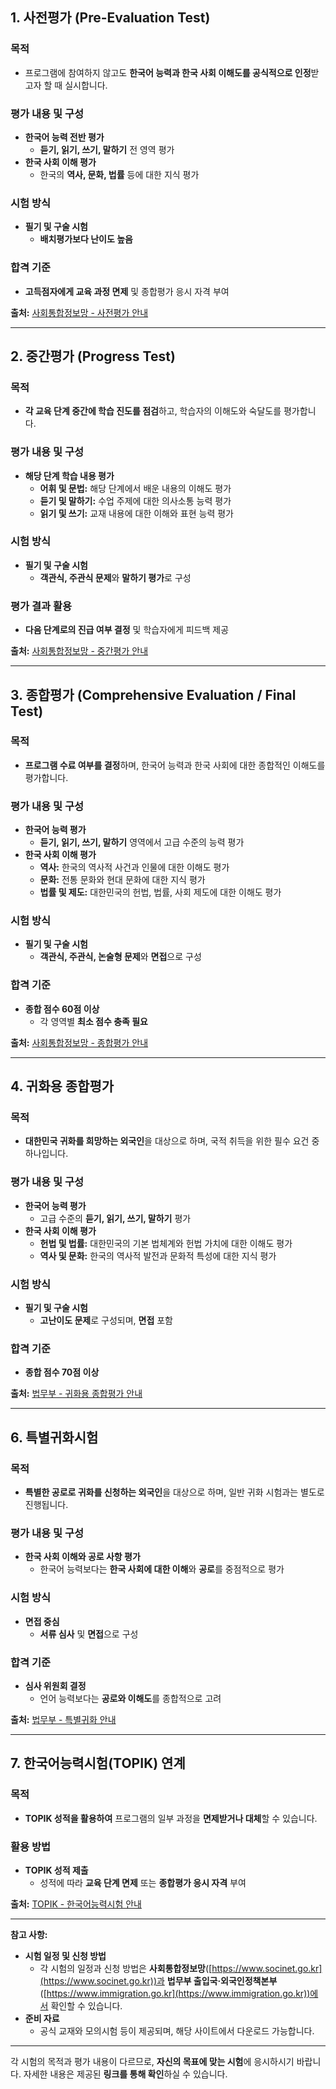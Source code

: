 ## 1. **사전평가 (Pre-Evaluation Test)**

### **목적**

- 프로그램에 참여하지 않고도 **한국어 능력과 한국 사회 이해도를 공식적으로 인정**받고자 할 때 실시합니다.

### **평가 내용 및 구성**

- **한국어 능력 전반 평가**
  - **듣기, 읽기, 쓰기, 말하기** 전 영역 평가
- **한국 사회 이해 평가**
  - 한국의 **역사, 문화, 법률** 등에 대한 지식 평가

### **시험 방식**

- **필기 및 구술 시험**
  - **배치평가보다 난이도 높음**

### **합격 기준**

- **고득점자에게 교육 과정 면제** 및 종합평가 응시 자격 부여

**출처:** [사회통합정보망 - 사전평가 안내](https://www.socinet.go.kr)

---

## 2. **중간평가 (Progress Test)**

### **목적**

- **각 교육 단계 중간에 학습 진도를 점검**하고, 학습자의 이해도와 숙달도를 평가합니다.

### **평가 내용 및 구성**

- **해당 단계 학습 내용 평가**
  - **어휘 및 문법:** 해당 단계에서 배운 내용의 이해도 평가
  - **듣기 및 말하기:** 수업 주제에 대한 의사소통 능력 평가
  - **읽기 및 쓰기:** 교재 내용에 대한 이해와 표현 능력 평가

### **시험 방식**

- **필기 및 구술 시험**
  - **객관식, 주관식 문제**와 **말하기 평가**로 구성

### **평가 결과 활용**

- **다음 단계로의 진급 여부 결정** 및 학습자에게 피드백 제공

**출처:** [사회통합정보망 - 중간평가 안내](https://www.socinet.go.kr)

---

## 3. **종합평가 (Comprehensive Evaluation / Final Test)**

### **목적**

- **프로그램 수료 여부를 결정**하며, 한국어 능력과 한국 사회에 대한 종합적인 이해도를 평가합니다.

### **평가 내용 및 구성**

- **한국어 능력 평가**
  - **듣기, 읽기, 쓰기, 말하기** 영역에서 고급 수준의 능력 평가
- **한국 사회 이해 평가**
  - **역사:** 한국의 역사적 사건과 인물에 대한 이해도 평가
  - **문화:** 전통 문화와 현대 문화에 대한 지식 평가
  - **법률 및 제도:** 대한민국의 헌법, 법률, 사회 제도에 대한 이해도 평가

### **시험 방식**

- **필기 및 구술 시험**
  - **객관식, 주관식, 논술형 문제**와 **면접**으로 구성

### **합격 기준**

- **종합 점수 60점 이상**
  - 각 영역별 **최소 점수 충족 필요**

**출처:** [사회통합정보망 - 종합평가 안내](https://www.socinet.go.kr)

---

## 4. **귀화용 종합평가**

### **목적**

- **대한민국 귀화를 희망하는 외국인**을 대상으로 하며, 국적 취득을 위한 필수 요건 중 하나입니다.

### **평가 내용 및 구성**

- **한국어 능력 평가**
  - 고급 수준의 **듣기, 읽기, 쓰기, 말하기** 평가
- **한국 사회 이해 평가**
  - **헌법 및 법률:** 대한민국의 기본 법체계와 헌법 가치에 대한 이해도 평가
  - **역사 및 문화:** 한국의 역사적 발전과 문화적 특성에 대한 지식 평가

### **시험 방식**

- **필기 및 구술 시험**
  - **고난이도 문제**로 구성되며, **면접** 포함

### **합격 기준**

- **종합 점수 70점 이상**

**출처:** [법무부 - 귀화용 종합평가 안내](https://www.immigration.go.kr)

---

## 6. **특별귀화시험**

### **목적**

- **특별한 공로로 귀화를 신청하는 외국인**을 대상으로 하며, 일반 귀화 시험과는 별도로 진행됩니다.

### **평가 내용 및 구성**

- **한국 사회 이해와 공로 사항 평가**
  - 한국어 능력보다는 **한국 사회에 대한 이해**와 **공로**를 중점적으로 평가

### **시험 방식**

- **면접 중심**
  - **서류 심사** 및 **면접**으로 구성

### **합격 기준**

- **심사 위원회 결정**
  - 언어 능력보다는 **공로와 이해도**를 종합적으로 고려

**출처:** [법무부 - 특별귀화 안내](https://www.immigration.go.kr)

---

## 7. **한국어능력시험(TOPIK) 연계**

### **목적**

- **TOPIK 성적을 활용하여** 프로그램의 일부 과정을 **면제받거나 대체**할 수 있습니다.

### **활용 방법**

- **TOPIK 성적 제출**
  - 성적에 따라 **교육 단계 면제** 또는 **종합평가 응시 자격** 부여

**출처:** [TOPIK - 한국어능력시험 안내](https://www.topik.go.kr)

---

**참고 사항:**

- **시험 일정 및 신청 방법**
  - 각 시험의 일정과 신청 방법은 **사회통합정보망**([https://www.socinet.go.kr](https://www.socinet.go.kr))과 **법무부 출입국·외국인정책본부**([https://www.immigration.go.kr](https://www.immigration.go.kr))에서 확인할 수 있습니다.
- **준비 자료**
  - 공식 교재와 모의시험 등이 제공되며, 해당 사이트에서 다운로드 가능합니다.

---

각 시험의 목적과 평가 내용이 다르므로, **자신의 목표에 맞는 시험**에 응시하시기 바랍니다. 자세한 내용은 제공된 **링크를 통해 확인**하실 수 있습니다.
